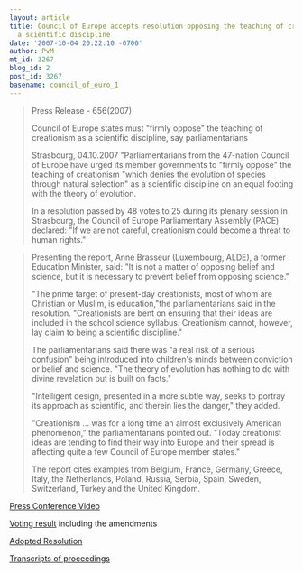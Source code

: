 ```yaml
---
layout: article
title: Council of Europe accepts resolution opposing the teaching of creationism as
  a scientific discipline
date: '2007-10-04 20:22:10 -0700'
author: PvM
mt_id: 3267
blog_id: 2
post_id: 3267
basename: council_of_euro_1
---
```

> Press Release - 656(2007)
> 
> Council of Europe states must "firmly oppose" the teaching of creationism as a scientific discipline, say parliamentarians
> 
> Strasbourg, 04.10.2007 "Parliamentarians from the 47-nation Council of Europe have urged its member governments to "firmly oppose" the teaching of creationism "which denies the evolution of species through natural selection" as a scientific discipline on an equal footing with the theory of evolution.
> 
> In a resolution passed by 48 votes to 25 during its plenary session in Strasbourg, the Council of Europe Parliamentary Assembly (PACE) declared: "If we are not careful, creationism could become a threat to human rights."

> Presenting the report, Anne Brasseur (Luxembourg, ALDE), a former Education Minister, said: "It is not a matter of opposing belief and science, but it is necessary to prevent belief from opposing science."
> 
> "The prime target of present-day creationists, most of whom are Christian or Muslim, is education,"the parliamentarians said in the resolution. "Creationists are bent on ensuring that their ideas are included in the school science syllabus. Creationism cannot, however, lay claim to being a scientific discipline."
> 
> The parliamentarians said there was "a real risk of a serious confusion" being introduced into children's minds between conviction or belief and science. "The theory of evolution has nothing to do with divine revelation but is built on facts."
> 
> "Intelligent design, presented in a more subtle way, seeks to portray its approach as scientific, and therein lies the danger," they added.
> 
> "Creationism ... was for a long time an almost exclusively American phenomenon," the parliamentarians pointed out. "Today creationist ideas are tending to find their way into Europe and their spread is affecting quite a few Council of Europe member states."
> 
> The report cites examples from Belgium, France, Germany, Greece, Italy, the Netherlands, Poland, Russia, Serbia, Spain, Sweden, Switzerland, Turkey and the United Kingdom.

[Press Conference Video](mms://coenews.coe.int/vod/071004_w05_w.wmv)

[Voting result](http://assembly.coe.int/ASP/Votes/DBVotesResults_EN.asp?VoteID=664&amp;DocRef=11375&amp;SessionID=221) including the amendments

[Adopted Resolution](http://assembly.coe.int/Main.asp?link=/Documents/AdoptedText/ta07/ERES1580.htm)

[Transcripts of proceedings](http://assembly.coe.int/Main.asp?link=/Documents/Records/2007/E/0710031500E.htm)
